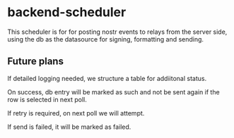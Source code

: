 # backend-scheduler

This scheduler is for for posting nostr events to relays from the server side, 
using the db as the datasource for signing, formatting and sending.


## Future plans

If detailed logging needed, we structure a table for addiitonal status.

On success, db entry will be marked as such and 
not be sent again if the row is selected in next poll. 

If retry is required, on next poll we will attempt. 

If send is failed, it will be marked as failed. 
